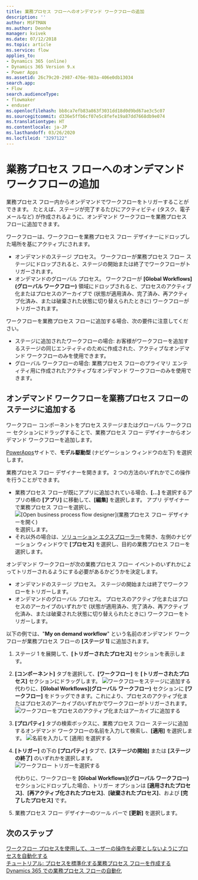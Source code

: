 ```yaml
---
title: 業務プロセス フローへのオンデマンド ワークフローの追加
description: ''
author: MSFTMAN
ms.author: Deonhe
manager: kvivek
ms.date: 07/12/2018
ms.topic: article
ms.service: flow
applies_to:
- Dynamics 365 (online)
- Dynamics 365 Version 9.x
- Power Apps
ms.assetid: 26c79c20-2987-476e-983a-406e0db13034
search.app:
- Flow
search.audienceType:
- flowmaker
- enduser
ms.openlocfilehash: bb8ca7efb83a863f3031dd18d0d9bd67ae3c5c07
ms.sourcegitcommit: d336e5ffb6cf07e5c8fefe19a87dd7668db9e074
ms.translationtype: HT
ms.contentlocale: ja-JP
ms.lasthandoff: 03/26/2020
ms.locfileid: "3297122"
---
```

# <a name="add-an-on-demand-workflow-to-a-business-process-flow"></a>業務プロセス フローへのオンデマンド ワークフローの追加


業務プロセス フロー内からオンデマンドでワークフローをトリガーすることができます。 たとえば、ステージが完了するたびにアクティビティ (タスク、電子メールなど) が作成されるように、オンデマンド ワークフローを業務プロセス フローに追加できます。 

ワークフローは、ワークフローを業務プロセス フロー デザイナーにドロップした場所を基にアクティブにされます。
- オンデマンドのステージ プロセス。 ワークフローが業務プロセス フロー ステージにドロップされると、ステージの開始または終了でワークフローがトリガーされます。 
- オンデマンドのグローバル プロセス。 ワークフローが **[Global Workflows]\(グローバル ワークフロー\)** 領域にドロップされると、プロセスのアクティブ化またはプロセスのアーカイブで (状態が適用済み、完了済み、再アクティブ化済み、または破棄された状態に切り替えられたときに) ワークフローがトリガーされます。 

ワークフローを業務プロセス フローに追加する場合、次の要件に注意してください。
- ステージに追加されたワークフローの場合: お客様がワークフローを追加するステージの同じエンティティのために作成された、アクティブなオンデマンド ワークフローのみを使用できます。  
- グローバル ワークフローの場合: 業務プロセス フローのプライマリ エンティティ用に作成されたアクティブなオンデマンド ワークフローのみを使用できます。

## <a name="add-an-on-demand-workflow-to-a-business-process-flow-stage"></a>オンデマンド ワークフローを業務プロセス フローのステージに追加する

ワークフロー コンポーネントをプロセス ステージまたはグローバル ワークフロー セクションにドラッグすることで、業務プロセス フロー デザイナーからオンデマンド ワークフローを追加します。 

[PowerApps](https://make.powerapps.com)サイトで、**モデル駆動型** (ナビゲーション ウィンドウの左下) を選択します。 

業務プロセス フロー デザイナーを開きます。 2 つの方法のいずれかでこの操作を行うことができます。
- 業務プロセス フローが既にアプリに追加されている場合、**[…]** を選択するアプリの横の **[アプリ]** に移動して、**[編集]** を選択します。 アプリ デザイナーで業務プロセス フローを選択し、![[Open business process flow designer]\(業務プロセス フロー デザイナーを開く\)](media/dynamics365-open-designer.PNG) を選択します。  
- それ以外の場合は、[ソリューション エクスプローラー](/powerapps/maker/model-driven-apps/advanced-navigation.md#solution-explorer)を開き、左側のナビゲーション ウィンドウで **[プロセス]** を選択し、目的の業務プロセス フローを選択します。 

オンデマンド ワークフローが次の業務プロセス フロー イベントのいずれかによってトリガーされるようにする必要があるかどうかを決定します。 
- オンデマンドのステージ プロセス。 ステージの開始または終了でワークフローをトリガーします。 
- オンデマンドのグローバル プロセス。 プロセスのアクティブ化またはプロセスのアーカイブのいずれかで (状態が適用済み、完了済み、再アクティブ化済み、または破棄された状態に切り替えられたときに) ワークフローをトリガーします。 

以下の例では、"**My on demand workflow**" という名前のオンデマンド ワークフローが業務プロセス フローの **[ステージ 1]** に追加されます。 

1. ステージ 1 を展開して、**[トリガーされたプロセス]** セクションを表示します。 
2. **[コンポーネント]** タブを選択して、**[ワークフロー]** を **[トリガーされたプロセス]** セクションにドラッグします。
    ![ワークフローをステージに追加する](media/add-workflow-to-bpf-1.png) 代わりに、**[Global Workflows]\(グローバル ワークフロー\)** セクションに **[ワークフロー]** をドラッグできます。これにより、プロセスのアクティブ化またはプロセスのアーカイブのいずれかでワークフローがトリガーされます。
 ![ワークフローをプロセスのアクティブ化またはアーカイブに追加する](media/add-workflow-to-bpf-global.png)
3. **[プロパティ]** タブの検索ボックスに、業務プロセス フロー ステージに追加するオンデマンド ワークフローの名前を入力して検索し、**[適用]** を選択します。
    ![名前を入力して [適用] を選択する](media/add-workflow-to-bpf-2.png)
4. **[トリガー]** の下の **[プロパティ]** タブで、**[ステージの開始]** または **[ステージの終了]** のいずれかを選択します。  
    ![ワークフロー トリガーを選択する](media/workflow-trigger.png)
   
    代わりに、ワークフローを **[Global Workflows]\(グローバル ワークフロー\)** セクションにドロップした場合、トリガー オプションは **[適用されたプロセス]**、**[再アクティブ化されたプロセス]**、**[破棄されたプロセス]**、および **[完了したプロセス]** です。

5. 業務プロセス フロー デザイナーのツール バーで **[更新]** を選択します。
 
## <a name="next-steps"></a>次のステップ
[ワークフロー プロセスを使用して、ユーザーの操作を必要としないようにプロセスを自動化する](workflow-processes.md) <br/>
[チュートリアル: プロセスを標準化する業務プロセス フローを作成する](create-business-process-flow.md) <br/>
[Dynamics 365 での業務プロセス フローの自動化](https://blogs.msdn.microsoft.com/crm/2017/03/28/business-process-flow-automation-in-dynamics-365/)

